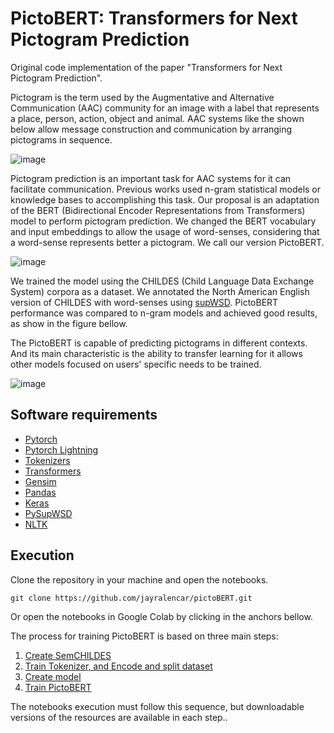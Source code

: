 # PictoBERT: Transformers for Next Pictogram Prediction

Original code implementation of the paper "Transformers for Next Pictogram Prediction".

Pictogram is the term used by the Augmentative and Alternative Communication (AAC) community for an image with a label that represents a place, person, action, object and animal. AAC systems like the shown below allow message construction and communication by arranging pictograms in sequence.

![image](https://user-images.githubusercontent.com/7529265/117816187-a02cbb00-b23c-11eb-9ffd-b54c1f4816b1.png)


Pictogram prediction is an important task for AAC systems for it can facilitate communication. Previous works used n-gram statistical models or knowledge bases to accomplishing this task. Our proposal is an adaptation of the BERT (Bidirectional Encoder Representations from Transformers) model to perform pictogram prediction. We changed the BERT vocabulary and input embeddings to allow the usage of word-senses, considering that a word-sense represents better a pictogram. We call our version PictoBERT.

![image](https://user-images.githubusercontent.com/7529265/117816802-48db1a80-b23d-11eb-9362-37670baa048a.png)

We trained the model using the CHILDES (Child Language Data Exchange System) corpora as a dataset. We annotated the North American English version of CHILDES with word-senses using [supWSD](https://github.com/rodriguesfas/PySupWSDPocket). PictoBERT performance was compared to n-gram models and achieved good results, as show in the figure bellow. 

The PictoBERT is capable of predicting pictograms in different contexts. And its main characteristic is the ability to transfer learning for it allows other models focused on users' specific needs to be trained.

![image](https://user-images.githubusercontent.com/7529265/117823613-0b2dc000-b244-11eb-8cf7-a23934b8a45e.png)


## Software requirements

* [Pytorch](https://pytorch.org/)
* [Pytorch Lightning](https://www.pytorchlightning.ai/)
* [Tokenizers](https://github.com/huggingface/tokenizers)
* [Transformers](https://huggingface.co/transformers/)
* [Gensim](https://radimrehurek.com/gensim/auto_examples/index.html)
* [Pandas](https://pandas.pydata.org/)
* [Keras](https://keras.io/)
* [PySupWSD](https://github.com/rodriguesfas/PySupWSDPocket)
* [NLTK](https://keras.io/)

## Execution

Clone the repository in your machine and open the notebooks.
```
git clone https://github.com/jayralencar/pictoBERT.git
```
Or open the notebooks in Google Colab by clicking  in the anchors bellow.

The process for training PictoBERT is based on three main steps:
1. [Create SemCHILDES](https://colab.research.google.com/github/jayralencar/pictoBERT/blob/main/SemCHILDES.ipynb)
2. [Train Tokenizer, and Encode and split dataset](https://colab.research.google.com/github/jayralencar/pictoBERT/blob/main/Train_Tokenizer_and_Prepare_Dataset.ipynb)
3. [Create model](https://colab.research.google.com/github/jayralencar/pictoBERT/blob/main/Create_Models.ipynb)
4. [Train PictoBERT](https://colab.research.google.com/github/jayralencar/pictoBERT/blob/main/Training_PictoBERT.ipynb)

The notebooks execution must follow this sequence, but downloadable versions of the resources are available in each step..
